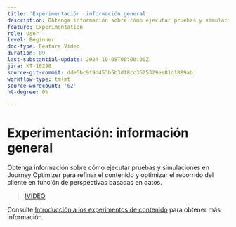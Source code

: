 ```yaml
---
title: 'Experimentación: información general'
description: Obtenga información sobre cómo ejecutar pruebas y simulaciones en Journey Optimizer para refinar el contenido y optimizar el recorrido del cliente en función de perspectivas basadas en datos.
feature: Experimentation
role: User
level: Beginner
doc-type: Feature Video
duration: 89
last-substantial-update: 2024-10-08T00:00:00Z
jira: KT-16298
source-git-commit: dde5bc9f9d453b5b3df8cc3625329ee81d1889ab
workflow-type: tm+mt
source-wordcount: '62'
ht-degree: 0%

---
```



# Experimentación: información general

Obtenga información sobre cómo ejecutar pruebas y simulaciones en Journey Optimizer para refinar el contenido y optimizar el recorrido del cliente en función de perspectivas basadas en datos.

>[!VIDEO](https://video.tv.adobe.com/v/3434963/?learn=on)

Consulte [Introducción a los experimentos de contenido](https://experienceleague.adobe.com/en/docs/journey-optimizer/using/content-management/content-experiment/get-started-experiment) para obtener más información.

